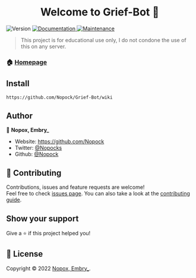 <h1 align="center">Welcome to Grief-Bot 👋</h1>
<p>
  <img alt="Version" src="https://img.shields.io/badge/version-1.0-blue.svg?cacheSeconds=2592000" />
  <a href="https://github.com/kefranabg/readme-md-generator#readme" target="_blank">
    <img alt="Documentation" src="https://img.shields.io/badge/documentation-yes-brightgreen.svg" />
  </a>
  <a href="https://github.com/kefranabg/readme-md-generator/graphs/commit-activity" target="_blank">
    <img alt="Maintenance" src="https://img.shields.io/badge/Maintained%3F-yes-green.svg" />
  </a>
</p>

> This project is for educational use only, I do not condone the use of this on any server. 

### 🏠 [Homepage](https://github.com/Nopock/Grief-Bot/blob/main/README.md)

## Install

```sh
https://github.com/Nopock/Grief-Bot/wiki
```

## Author

👤 **Nopox, Embry_**

* Website: https://github.com/Nopock
* Twitter: [@Nopocks](https://twitter.com/Nopocks)
* Github: [@Nopock](https://github.com/Nopock)

## 🤝 Contributing

Contributions, issues and feature requests are welcome!<br />Feel free to check [issues page](https://github.com/Nopock/Grief-Bot/issues). You can also take a look at the [contributing guide](https://github.com/Nopock/Grief-Bot/blob/master/CONTRIBUTING.md).

## Show your support

Give a ⭐️ if this project helped you!

## 📝 License

Copyright © 2022 [Nopox, Embry_](https://github.com/Nopock).<br />
